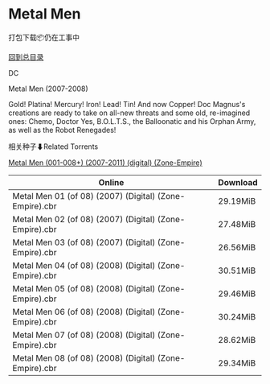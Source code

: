 # Metal Men

打包下载📦仍在工事中

[回到总目录](/Catalogs.md)

DC

Metal Men (2007-2008)

Gold! Platina! Mercury! Iron! Lead! Tin! And now Copper! Doc Magnus's creations are ready to take on all-new threats and some old, re-imagined ones: Chemo, Doctor Yes, B.O.L.T.S., the Balloonatic and his Orphan Army, as well as the Robot Renegades!





相关种子⬇Related Torrents

[Metal Men (001-008+) (2007-2011) (digital) (Zone-Empire)](https://github.com/alicewish/markdown/blob/master/torrent/Metal-Men--001-008----2007-2011---digital---Zone-Empire.md)

Online | Download
--- | ---
Metal Men 01 (of 08) (2007) (Digital) (Zone-Empire).cbr | 29.19MiB
Metal Men 02 (of 08) (2007) (Digital) (Zone-Empire).cbr | 27.48MiB
Metal Men 03 (of 08) (2007) (Digital) (Zone-Empire).cbr | 26.56MiB
Metal Men 04 (of 08) (2008) (Digital) (Zone-Empire).cbr | 30.51MiB
Metal Men 05 (of 08) (2008) (Digital) (Zone-Empire).cbr | 29.46MiB
Metal Men 06 (of 08) (2008) (Digital) (Zone-Empire).cbr | 30.24MiB
Metal Men 07 (of 08) (2008) (Digital) (Zone-Empire).cbr | 28.62MiB
Metal Men 08 (of 08) (2008) (Digital) (Zone-Empire).cbr | 29.34MiB